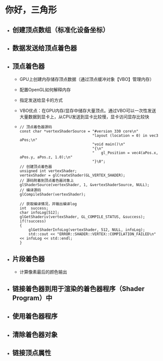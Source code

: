 # 你好，三角形

- ## 创建顶点数组（标准化设备坐标）

- ## 数据发送给顶点着色器

- ## 顶点着色器

  - GPU上创建内存储存顶点数据（通过顶点缓冲对象【VBO】管理内存）

  - 配置OpenGL如何解释内存

  - 指定发送给显卡的方式

  - VBO优点：在GPU内存/显存中储存大量顶点。通过VBO可以一次性发送大量数据到显卡上，从CPU发送到显卡比较慢，显卡访问显存比较快

  - ```
    // 顶点着色器源码
    const char *vertexShaderSource = "#version 330 core\n"
                                     "layout (location = 0) in vec3 aPos;\n"
                                     "void main()\n"
                                     "{\n"
                                     "   gl_Position = vec4(aPos.x, aPos.y, aPos.z, 1.0);\n"
                                     "}\0";
    // 创建顶点着色器
    unsigned int vertexShader;
    vertexShader = glCreateShader(GL_VERTEX_SHADER);
    // 源码附着到顶点着色器对象上
    glShaderSource(vertexShader, 1, &vertexShaderSource, NULL);
    // 编译源码
    glCompileShader(vertexShader);
    
    // 获取编译情况，并输出编译log
    int  success;
    char infoLog[512];
    glGetShaderiv(vertexShader, GL_COMPILE_STATUS, &success);
    if(!success)
    {
        glGetShaderInfoLog(vertexShader, 512, NULL, infoLog);
        std::cout << "ERROR::SHADER::VERTEX::COMPILATION_FAILED\n" << infoLog << std::endl;
    }
    ```

    

- ## 片段着色器

  - 计算像素最后的颜色输出

- ## 链接着色器到用于渲染的着色器程序（Shader Program）中

- ## 使用着色器程序

- ## 清除着色器对象

- ## 链接顶点属性